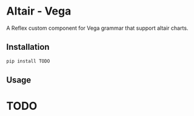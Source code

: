 # Altair - Vega

A Reflex custom component for Vega grammar that support altair charts.

## Installation

```bash
pip install TODO
```

## Usage
# TODO